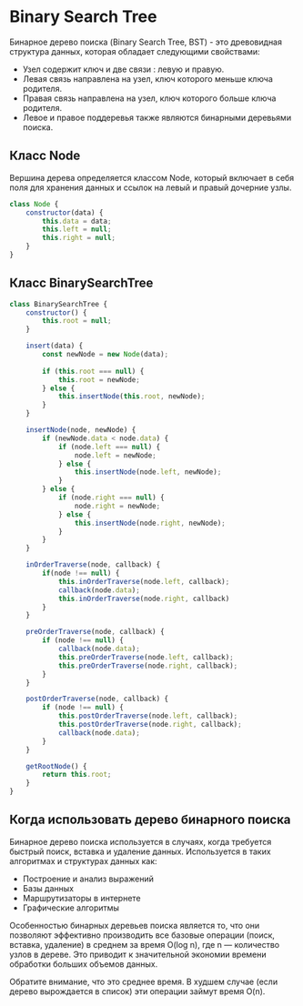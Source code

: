 # Binary Search Tree

Бинарное дерево поиска (Binary Search Tree, BST) - это древовидная структура данных, которая обладает следующими свойствами:

- Узел содержит ключ и две связи : левую и правую.
- Левая связь направлена на узел, ключ которого меньше ключа родителя.
- Правая связь направлена на узел, ключ которого больше ключа родителя.
- Левое и правое поддеревья также являются бинарными деревьями поиска.

## Класс Node

Вершина дерева определяется классом Node, который включает в себя поля для хранения данных и ссылок на левый и правый дочерние узлы.

```javascript
class Node {
    constructor(data) {
        this.data = data;
        this.left = null;
        this.right = null;
    }
}
```

## Класс BinarySearchTree

```javascript
class BinarySearchTree {
    constructor() {
        this.root = null;
    }

    insert(data) {
        const newNode = new Node(data);
        
        if (this.root === null) {
            this.root = newNode;
        } else {
            this.insertNode(this.root, newNode);
        }
    }

    insertNode(node, newNode) {
        if (newNode.data < node.data) {
            if (node.left === null) {
                node.left = newNode;
            } else {
                this.insertNode(node.left, newNode);
            }
        } else {
            if (node.right === null) {
                node.right = newNode;
            } else {
                this.insertNode(node.right, newNode);
            }
        }
    }

    inOrderTraverse(node, callback) {
        if(node !== null) {
            this.inOrderTraverse(node.left, callback); 
            callback(node.data); 
            this.inOrderTraverse(node.right, callback)
        }
    }

    preOrderTraverse(node, callback) {
        if (node !== null) {
            callback(node.data);
            this.preOrderTraverse(node.left, callback);
            this.preOrderTraverse(node.right, callback);
        }
    }

    postOrderTraverse(node, callback) {
        if (node !== null) {
            this.postOrderTraverse(node.left, callback);
            this.postOrderTraverse(node.right, callback);
            callback(node.data);
        }
    }

    getRootNode() {
        return this.root;
    }
}
```

## Когда использовать дерево бинарного поиска

Бинарное дерево поиска используется в случаях, когда требуется быстрый поиск, вставка и удаление данных. Используется в таких алгоритмах и структурах данных как:

- Построение и анализ выражений
- Базы данных
- Маршрутизаторы в интернете
- Графические алгоритмы

Особенностью бинарных деревьев поиска является то, что они позволяют эффективно производить все базовые операции (поиск, вставка, удаление) в среднем за время O(log n), где n — количество узлов в дереве. Это приводит к значительной экономии времени обработки больших объемов данных.

Обратите внимание, что это среднее время. В худшем случае (если дерево вырождается в список) эти операции займут время O(n).